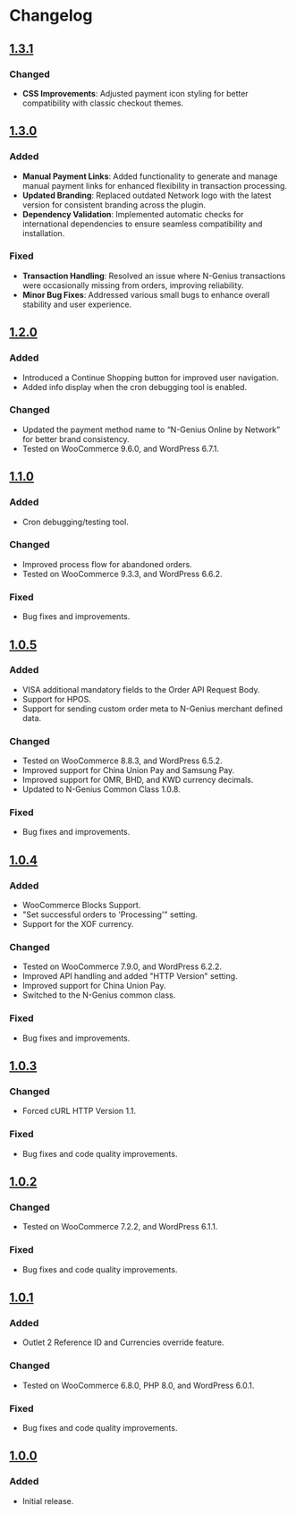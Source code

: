 # Changelog

## [1.3.1](https://github.com/network-international/ngenius-woocommerce-plugin/releases/tag/1.3.1)

### Changed
- **CSS Improvements**: Adjusted payment icon styling for better compatibility with classic checkout themes.

## [1.3.0](https://github.com/network-international/ngenius-woocommerce-plugin/releases/tag/1.3.0)

### Added
- **Manual Payment Links**: Added functionality to generate and manage manual payment links for enhanced flexibility in transaction processing.
- **Updated Branding**: Replaced outdated Network logo with the latest version for consistent branding across the plugin.
- **Dependency Validation**: Implemented automatic checks for international dependencies to ensure seamless compatibility and installation.

### Fixed
- **Transaction Handling**: Resolved an issue where N-Genius transactions were occasionally missing from orders, improving reliability.
- **Minor Bug Fixes**: Addressed various small bugs to enhance overall stability and user experience.

## [1.2.0](https://github.com/network-international/ngenius-woocommerce-plugin/releases/tag/1.2.0)

### Added

- Introduced a Continue Shopping button for improved user navigation.
- Added info display when the cron debugging tool is enabled.

### Changed

- Updated the payment method name to “N-Genius Online by Network” for better brand consistency.
- Tested on WooCommerce 9.6.0, and WordPress 6.7.1.

## [1.1.0](https://github.com/network-international/ngenius-woocommerce-plugin/releases/tag/1.1.0)

### Added

- Cron debugging/testing tool.

### Changed

- Improved process flow for abandoned orders.
- Tested on WooCommerce 9.3.3, and WordPress 6.6.2.

### Fixed

- Bug fixes and improvements.

## [1.0.5](https://github.com/network-international/ngenius-woocommerce-plugin/releases/tag/1.0.5)

### Added

- VISA additional mandatory fields to the Order API Request Body.
- Support for HPOS.
- Support for sending custom order meta to N-Genius merchant defined data.

### Changed

- Tested on WooCommerce 8.8.3, and WordPress 6.5.2.
- Improved support for China Union Pay and Samsung Pay.
- Improved support for OMR, BHD, and KWD currency decimals.
- Updated to N-Genius Common Class 1.0.8.

### Fixed

- Bug fixes and improvements.

## [1.0.4](https://github.com/network-international/ngenius-woocommerce-plugin/releases/tag/1.0.4)

### Added

- WooCommerce Blocks Support.
- "Set successful orders to 'Processing'" setting.
- Support for the XOF currency.

### Changed

- Tested on WooCommerce 7.9.0, and WordPress 6.2.2.
- Improved API handling and added "HTTP Version" setting.
- Improved support for China Union Pay.
- Switched to the N-Genius common class.

### Fixed

- Bug fixes and improvements.

## [1.0.3](https://github.com/network-international/ngenius-woocommerce-plugin/releases/tag/1.0.3)

### Changed

- Forced cURL HTTP Version 1.1.

### Fixed

- Bug fixes and code quality improvements.

## [1.0.2](https://github.com/network-international/ngenius-woocommerce-plugin/releases/tag/1.0.2)

### Changed

- Tested on WooCommerce 7.2.2, and WordPress 6.1.1.

### Fixed

- Bug fixes and code quality improvements.

## [1.0.1](https://github.com/network-international/ngenius-woocommerce-plugin/releases/tag/1.0.1)

### Added

- Outlet 2 Reference ID and Currencies override feature.

### Changed

- Tested on WooCommerce 6.8.0, PHP 8.0, and WordPress 6.0.1.

### Fixed

- Bug fixes and code quality improvements.

## [1.0.0](https://github.com/network-international/ngenius-woocommerce-plugin/releases/tag/1.0.0)

### Added

- Initial release.
